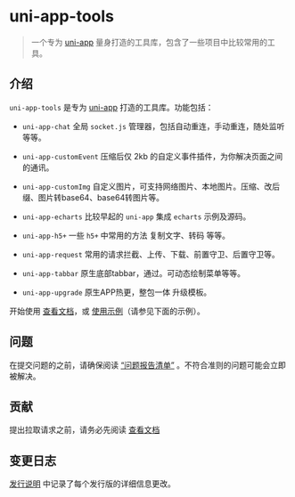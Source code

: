 # uni-app-tools

> 一个专为 [uni-app](https://uniapp.dcloud.io/) 量身打造的工具库，包含了一些项目中比较常用的工具。

## 介绍

`uni-app-tools` 是专为 [uni-app](https://uniapp.dcloud.io/) 打造的工具库。功能包括：

* `uni-app-chat` 全局 `socket.js` 管理器，包括自动重连，手动重连，随处监听 等等。

* `uni-app-customEvent` 压缩后仅 2kb 的自定义事件插件，为你解决页面之间的通讯。

* `uni-app-customImg` 自定义图片，可支持网络图片、本地图片。压缩、改后缀、图片转base64、base64转图片等。

* `uni-app-echarts` 比较早起的 `uni-app` 集成 `echarts` 示例及源码。 

* `uni-app-h5+` 一些 `h5+` 中常用的方法 复制文字、转码 等等。

* `uni-app-request` 常用的请求拦截、上传、下载、前置守卫、后置守卫等。

* `uni-app-tabbar` 原生底部tabbar，通过。可动态绘制菜单等等。

* `uni-app-upgrade` 原生APP热更，整包一体 升级模板。


开始使用 [查看文档](http://tool.hhyang.cn/doc1/)，或 [使用示例](https://github.com/SilurianYang/uni-app-tools/tree/master/src/tools)（请参见下面的示例）。

## 问题
在提交问题的之前，请确保阅读 [“问题报告清单”](https://github.com/SilurianYang/uni-simple-router/issues/new?assignees=&labels=&template=bug_report.md&title=) 。不符合准则的问题可能会立即被解决。

## 贡献
提出拉取请求之前，请务必先阅读 [查看文档](http://tool.hhyang.cn/doc1/)

## 变更日志
[发行说明](https://github.com/SilurianYang/uni-app-tools/releases) 中记录了每个发行版的详细信息更改。


